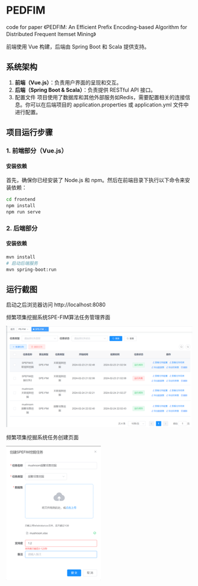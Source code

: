 # PEDFIM
code for paper 《PEDFIM: An Efficient Prefix Encoding-based  Algorithm for Distributed Frequent Itemset Mining》

前端使用 Vue 构建，后端由 Spring Boot 和 Scala 提供支持。

## 系统架构

1. **前端（Vue.js）**：负责用户界面的呈现和交互。
2. **后端（Spring Boot & Scala）**：负责提供 RESTful API 接口。
3. 配置文件
   项目使用了数据库和其他外部服务如Redis，需要配置相关的连接信息。你可以在后端项目的 application.properties 或 application.yml 文件中进行配置。

## 项目运行步骤

### 1. 前端部分（Vue.js）

#### 安装依赖

首先，确保你已经安装了 Node.js 和 npm。然后在前端目录下执行以下命令来安装依赖：

```bash
cd frontend
npm install
npm run serve
```

### 2. 后端部分
#### 安装依赖
```bash
mvn install
# 启动后端服务
mvn spring-boot:run
```

## 运行截图
启动之后浏览器访问 http://localhost:8080

频繁项集挖掘系统SPE-FIM算法任务管理界面

![频繁项集挖掘系统SPE-FIM算法任务管理界面](img_2.png)

频繁项集挖掘系统任务创建页面

![频繁项集挖掘系统任务创建页面](img_3.png)
